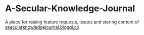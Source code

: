 # A-Secular-Knowledge-Journal
A place for raising feature requests, issues and storing content of [asecularknowledgejournal.bloggi.co](asecularknowledgejournal.bloggi.co)
